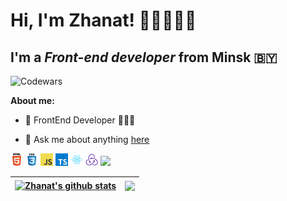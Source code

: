 # Hi, I'm **Zhanat**! 👋🏻👩🏻‍💻
## I'm a *Front-end developer* from Minsk 🇧🇾

![Codewars](https://www.codewars.com/users/zhankaam/badges/small)

**About me:**

- 💼 FrontEnd Developer 👩🏻‍💻

- 💬 Ask me about anything [here](https://by.linkedin.com/in/zhanat-lepesbayeva-937a06201)
 
<code><img height="20" src="https://raw.githubusercontent.com/github/explore/80688e429a7d4ef2fca1e82350fe8e3517d3494d/topics/html/html.png"></code>
<code><img height="20" src="https://raw.githubusercontent.com/github/explore/80688e429a7d4ef2fca1e82350fe8e3517d3494d/topics/css/css.png"></code>
<code><img height="20" src="https://raw.githubusercontent.com/github/explore/80688e429a7d4ef2fca1e82350fe8e3517d3494d/topics/javascript/javascript.png"></code>
<code><img height="20" src="https://raw.githubusercontent.com/github/explore/80688e429a7d4ef2fca1e82350fe8e3517d3494d/topics/typescript/typescript.png"></code>
<code><img height="20" src="https://raw.githubusercontent.com/github/explore/80688e429a7d4ef2fca1e82350fe8e3517d3494d/topics/react/react.png"></code>
<code><img height="20" src="https://raw.githubusercontent.com/github/explore/80688e429a7d4ef2fca1e82350fe8e3517d3494d/topics/redux/redux.png"></code>
<code><img height="20" src="https://raw.githubusercontent.com/github/explore/80688e429a7d4ef2fca1e82350fe8e3517d3494d/topics/redux-saga/redux-saga.png"></code>


| <a href="https://github.com/zhankaam/github-readme-stats"><img align="center" src="https://github-readme-stats.vercel.app/api?username=zhankaam&show_icons=true&include_all_commits=true&theme=buefy&hide_border=true" alt="Zhanat's github stats" /></a> | <a href="https://github.com/zhankaam/github-readme-stats"><img align="center" src="https://github-readme-stats.vercel.app/api/top-langs/?username=zhankaam&layout=compact&theme=buefy&hide_border=true" /></a> |
| ------------- | ------------- |

<!--
**zhankaam/zhankaam** is a ✨ _special_ ✨ repository because its `README.md` (this file) appears on your GitHub profile.
